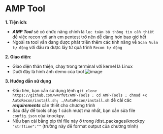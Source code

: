 # AMP Tool

**1. Tiện ích:**

- **_AMP Tool_** sẽ có chức năng chính là `lọc toàn bộ thông tin cần thiết` để việc recon với anh em pentest trở nên dễ dàng hơn bao giờ hết
- Ngoài ra tool vẫn đang được phát triển thêm các tính năng về `Scan Vuln tự động` với đầu ra được lấy từ quá trình `Recon tự động`

**2. Giao diện:**

- Giao diện thân thiện, chạy trong terminal với kernel là Linux
- Dưới đây là hình ảnh demo của tool
![image](https://user-images.githubusercontent.com/61643034/212250194-0bd4966b-2117-4bf9-9eaf-b8d6b8894cf6.png)

**3. Hướng dẫn sử dụng**

- Đầu tiên, bạn cần sử dụng lệnh `git clone https://github.com/w4rf0t/AMP-Tools ; cd AMP-Tools ; chmod +x AutoRecon/install.sh; ./AutoRecon/install.sh` để cài các **_requirements_** cần thiết cho chương trình
- Sau đấy để tools chạy 1 cách mượt mà nhất, bạn cần sửa file `config.json` của knockpy.
- Nếu bạn cài bằng pip thì file này ở trong /dist_packages/knockpy `"strftime":""` (trường này để format output của chương trình)
